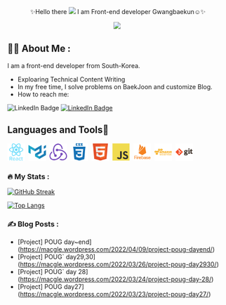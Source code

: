 

<!--
**gwangbaekun/gwangbaekun** is a ✨ _special_ ✨ repository because its `README.md` (this file) appears on your GitHub profile.

Here are some ideas to get you started:

- 🔭 I’m currently working on ...
- 🌱 I’m currently learning ...
- 👯 I’m looking to collaborate on ...
- 🤔 I’m looking for help with ...
- 💬 Ask me about ...
- 📫 How to reach me: ...
- 😄 Pronouns: ...
- ⚡ Fun fact: ...
-->

<div id="header" align="center">
    <p>
    ✨Hello there 
    <img src="https://media.giphy.com/media/hvRJCLFzcasrR4ia7z/giphy.gif" width="30px"/>
    I am Front-end developer Gwangbaekun☺️✨
  </p>
  <img src="https://media.giphy.com/media/M9gbBd9nbDrOTu1Mqx/giphy.gif" width="100"/>
  <img src="https://komarev.com/ghpvc/?username=gwangbaekun&style=flat-square&color=blue" alt=""/>
</div>

## :man_technologist: About Me :

I am a front-end developer from South-Korea.

- Exploaring Technical Content Writing
- In my free time, I solve problems on BaekJoon and customize Blog.
- How to reach me:
<div>
  <img src="https://img.shields.io/badge/gwangbaekun@gmail.com-red?style=for-the-badge&logo=gmail&logoColor=white" alt="LinkedIn Badge"/>
   <a href="https://macgle.wordpress.com">
    <img src="https://img.shields.io/badge/WordPress-blue?style=for-the-badge&logo=wordpress&logoColor=white" alt="LinkedIn Badge"/>
  </a>
</div>
 
<h2>Languages and Tools💪</h2>
<div>
  <img src="https://github.com/devicons/devicon/blob/master/icons/react/react-original-wordmark.svg" title="React" alt="React" width="40" height="40"/>&nbsp;
  <img src="https://github.com/devicons/devicon/blob/master/icons/materialui/materialui-original.svg" title="Material UI" alt="Material UI" width="40" height="40"/>&nbsp;
  <img src="https://github.com/devicons/devicon/blob/master/icons/redux/redux-original.svg" title="Redux" alt="Redux " width="40" height="40"/>&nbsp;
  <img src="https://github.com/devicons/devicon/blob/master/icons/css3/css3-plain-wordmark.svg"  title="CSS3" alt="CSS" width="40" height="40"/>&nbsp;
  <img src="https://github.com/devicons/devicon/blob/master/icons/html5/html5-original.svg" title="HTML5" alt="HTML" width="40" height="40"/>&nbsp;
  <img src="https://github.com/devicons/devicon/blob/master/icons/javascript/javascript-original.svg" title="JavaScript" alt="JavaScript" width="40" height="40"/>&nbsp;
  <img src="https://github.com/devicons/devicon/blob/master/icons/firebase/firebase-plain-wordmark.svg" title="Firebase" alt="Firebase" width="40" height="40"/>&nbsp;
  <img src="https://github.com/devicons/devicon/blob/master/icons/amazonwebservices/amazonwebservices-plain-wordmark.svg" title="AWS" alt="AWS" width="40" height="40"/>&nbsp;
  <img src="https://github.com/devicons/devicon/blob/master/icons/git/git-original-wordmark.svg" title="Git" **alt="Git" width="40" height="40"/>
</div>

### :fire: My Stats :

[![GitHub Streak](http://github-readme-streak-stats.herokuapp.com?user=gwangbaekun&theme=dark&background=000000)](https://git.io/streak-stats)

[![Top Langs](https://github-readme-stats.vercel.app/api/top-langs/?username=gwangbaekun)](https://github.com/anuraghazra/github-readme-stats)


### :writing_hand: Blog Posts :
<!-- BLOG-POST-LIST:START -->
- [Project] POUG day~end](https://macgle.wordpress.com/2022/04/09/project-poug-dayend/)
- [Project] POUG` day29,30](https://macgle.wordpress.com/2022/03/26/project-poug-day2930/)
- [Project] POUG` day 28](https://macgle.wordpress.com/2022/03/24/project-poug-day-28/)
- [Project] POUG day27](https://macgle.wordpress.com/2022/03/23/project-poug-day27/)
<!-- BLOG-POST-LIST:END -->

